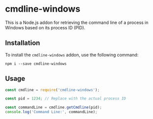 # cmdline-windows

This is a Node.js addon for retrieving the command line of a process in Windows based on its process ID (PID).

## Installation

To install the `cmdline-windows` addon, use the following command:

```
npm i --save cmdline-windows
```

## Usage

```javascript
const cmdline = require('cmdline-windows');

const pid = 1234; // Replace with the actual process ID

const commandLine = cmdline.getCmdline(pid);
console.log('Command Line:', commandLine);
```
